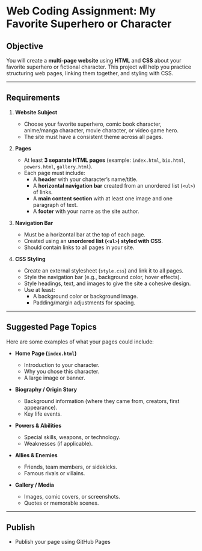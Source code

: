 # Web Coding Assignment: My Favorite Superhero or Character

## Objective
You will create a **multi-page website** using **HTML** and **CSS** about your favorite superhero or fictional character. This project will help you practice structuring web pages, linking them together, and styling with CSS.

---

## Requirements
1. **Website Subject**
   - Choose your favorite superhero, comic book character, anime/manga character, movie character, or video game hero.
   - The site must have a consistent theme across all pages.

2. **Pages**
   - At least **3 separate HTML pages** (example: `index.html`, `bio.html`, `powers.html`, `gallery.html`).
   - Each page must include:
     - A **header** with your character’s name/title.
     - A **horizontal navigation bar** created from an unordered list (`<ul>`) of links.
     - A **main content section** with at least one image and one paragraph of text.
     - A **footer** with your name as the site author.

3. **Navigation Bar**
   - Must be a horizontal bar at the top of each page.
   - Created using an **unordered list (`<ul>`) styled with CSS**.
   - Should contain links to all pages in your site.

4. **CSS Styling**
   - Create an external stylesheet (`style.css`) and link it to all pages.
   - Style the navigation bar (e.g., background color, hover effects).
   - Style headings, text, and images to give the site a cohesive design.
   - Use at least:
     - A background color or background image.
     - Padding/margin adjustments for spacing.

---

## Suggested Page Topics
Here are some examples of what your pages could include:

- **Home Page (`index.html`)**
  - Introduction to your character.
  - Why you chose this character.
  - A large image or banner.

- **Biography / Origin Story**
  - Background information (where they came from, creators, first appearance).
  - Key life events.

- **Powers & Abilities**
  - Special skills, weapons, or technology.
  - Weaknesses (if applicable).

- **Allies & Enemies**
  - Friends, team members, or sidekicks.
  - Famous rivals or villains.

- **Gallery / Media**
  - Images, comic covers, or screenshots.
  - Quotes or memorable scenes.

---

## Publish
- Publish your page using GitHub Pages
